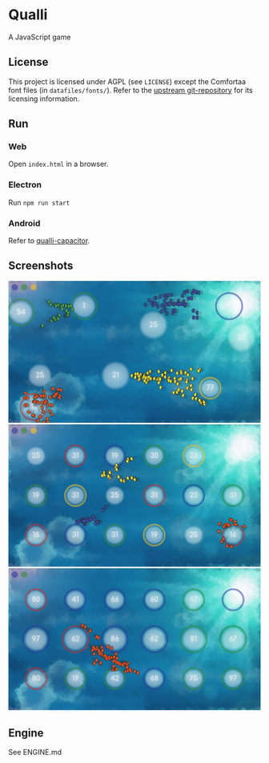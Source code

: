 # Qualli
A JavaScript game


## License

This project is licensed under AGPL (see `LICENSE`) except the Comfortaa font
files (in `datafiles/fonts/`). Refer to the
[upstream git-repository](https://github.com/googlefonts/comfortaa/)
for its licensing information.

## Run

### Web

Open `index.html` in a browser.

### Electron

Run `npm run start`


### Android

Refer to [qualli-capacitor](https://github.com/niklassc7/qualli-capacitor).

## Screenshots

![Screenshot1](screenshots/1.png)
![Screenshot1](screenshots/2.png)
![Screenshot1](screenshots/3.png)

## Engine

See ENGINE.md
